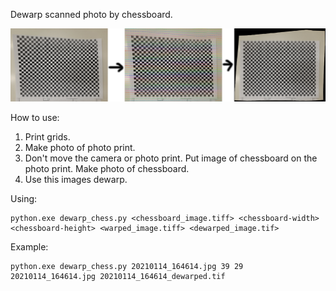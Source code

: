 Dewarp scanned photo by chessboard.

![example](/example.png)

How to use:
1. Print grids.
2. Make photo of photo print.
3. Don't move the camera or photo print. Put image of chessboard on the photo print. Make photo of chessboard.
4. Use this images dewarp.

Using:

    python.exe dewarp_chess.py <chessboard_image.tiff> <chessboard-width> <chessboard-height> <warped_image.tiff> <dewarped_image.tif>

Example:

    python.exe dewarp_chess.py 20210114_164614.jpg 39 29 20210114_164614.jpg 20210114_164614_dewarped.tif

